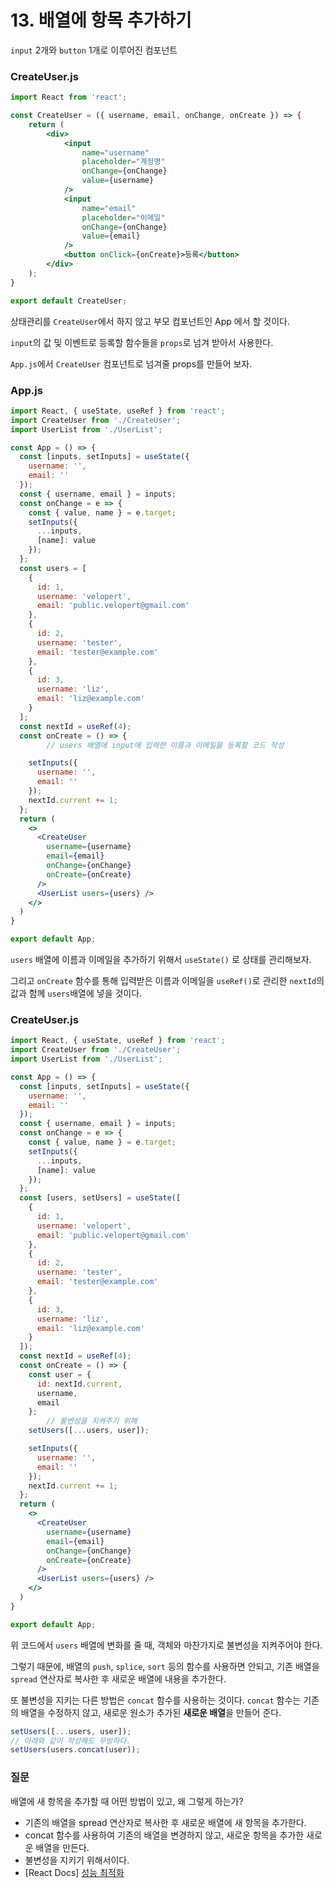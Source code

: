 # 13. 배열에 항목 추가하기

`input` 2개와 `button` 1개로 이루어진 컴포넌트

### CreateUser.js

```jsx
import React from 'react';

const CreateUser = ({ username, email, onChange, onCreate }) => {
    return (
        <div>
            <input
                name="username"
                placeholder="계정명"
                onChange={onChange}
                value={username}
            />
            <input
                name="email"
                placeholder="이메일"
                onChange={onChange}
                value={email}
            />
            <button onClick={onCreate}>등록</button>
        </div>
    );
}

export default CreateUser;
```

상태관리를 `CreateUser`에서 하지 않고 부모 컴포넌트인 App 에서 할 것이다.

`input`의 값 및 이벤트로 등록할 함수들을 `props`로 넘겨 받아서 사용한다.

`App.js`에서 `CreateUser` 컴포넌트로 넘겨줄 props를 만들어 보자.

### App.js

```jsx
import React, { useState, useRef } from 'react';
import CreateUser from './CreateUser';
import UserList from './UserList';

const App = () => {
  const [inputs, setInputs] = useState({
    username: '',
    email: ''
  });
  const { username, email } = inputs;
  const onChange = e => {
    const { value, name } = e.target;
    setInputs({
      ...inputs,
      [name]: value
    });
  };
  const users = [
    {
      id: 1,
      username: 'velopert',
      email: 'public.velopert@gmail.com'
    },
    {
      id: 2,
      username: 'tester',
      email: 'tester@example.com'
    },
    {
      id: 3,
      username: 'liz',
      email: 'liz@example.com'
    }
  ];
  const nextId = useRef(4);
  const onCreate = () => {
		// users 배열에 input에 입력한 이름과 이메일을 등록할 코드 작성

    setInputs({
      username: '',
      email: ''
    });
    nextId.current += 1;
  };
  return (
    <>
      <CreateUser
        username={username}
        email={email}
        onChange={onChange}
        onCreate={onCreate}
      />
      <UserList users={users} />
    </>
  )
}

export default App;
```

`users` 배열에 이름과 이메일을 추가하기 위해서 `useState()` 로 상태를 관리해보자.

그리고 `onCreate` 함수를 통해 입력받은 이름과 이메일을 `useRef()`로 관리한 `nextId`의 값과 함께 `users`배열에 넣을 것이다.

### CreateUser.js

```jsx
import React, { useState, useRef } from 'react';
import CreateUser from './CreateUser';
import UserList from './UserList';

const App = () => {
  const [inputs, setInputs] = useState({
    username: '',
    email: ''
  });
  const { username, email } = inputs;
  const onChange = e => {
    const { value, name } = e.target;
    setInputs({
      ...inputs,
      [name]: value
    });
  };
  const [users, setUsers] = useState([
    {
      id: 1,
      username: 'velopert',
      email: 'public.velopert@gmail.com'
    },
    {
      id: 2,
      username: 'tester',
      email: 'tester@example.com'
    },
    {
      id: 3,
      username: 'liz',
      email: 'liz@example.com'
    }
  ]);
  const nextId = useRef(4);
  const onCreate = () => {
    const user = {
      id: nextId.current,
      username,
      email
    };
		// 불변성을 지켜주기 위해 
    setUsers([...users, user]);

    setInputs({
      username: '',
      email: ''
    });
    nextId.current += 1;
  };
  return (
    <>
      <CreateUser
        username={username}
        email={email}
        onChange={onChange}
        onCreate={onCreate}
      />
      <UserList users={users} />
    </>
  )
}

export default App;
```

위 코드에서 `users` 배열에 변화를 줄 때, 객체와 마찬가지로 불변성을 지켜주어야 한다. 

그렇기 때문에, 배열의 `push`, `splice`, `sort` 등의 함수를 사용하면 안되고, 기존 배열을 `spread` 연산자로 복사한 후 새로운 배열에 내용을 추가한다.

또 불변성을 지키는 다른 방법은 `concat` 함수를 사용하는 것이다. `concat` 함수는 기존의 배열을 수정하지 않고, 새로운 원소가 추가된 **새로운 배열**을 만들어 준다.

```jsx
setUsers([...users, user]);
// 아래와 같이 작성해도 무방하다.
setUsers(users.concat(user));
```

### 질문

배열에 새 항목을 추가할 때 어떤 방법이 있고, 왜 그렇게 하는가?

- 기존의 배열을 spread 연산자로 복사한 후 새로운 배열에 새 항목을 추가한다.
- concat 함수를 사용하여 기존의 배열을 변경하지 않고, 새로운 항목을 추가한 새로운 배열을 만든다.
- 불변성을 지키기 위해서이다.
- [React Docs] [성능 최적화](https://ko.reactjs.org/docs/optimizing-performance.html)